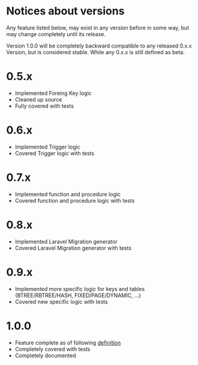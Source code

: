 # Notices about versions

Any feature listed below, may exist in any version before in some way, but may change completely until its release.

Version 1.0.0 will be completely backward compatible to any released 0.x.x Version, but is considered stable. While any 0.x.x is still defined as beta.

# 0.5.x
 * Implemented Foreing Key logic
 * Cleaned up source
 * Fully covered with tests

# 0.6.x
 * Implemented Trigger logic
 * Covered Trigger logic with tests

# 0.7.x
 * Implemented function and procedure logic
 * Covered function and procedure logic with tests

# 0.8.x
 * Implemented Laravel Migration generator
 * Covered Laravel Migration generator with tests

# 0.9.x
 * Implemented more specific logic for keys and tables (BTREE/RBTREE/HASH, FIXED/PAGE/DYNAMIC, ...)
 * Covered new specific logic with tests

# 1.0.0
 * Feature complete as of following [definition](http://github.com/node-ultimate-migrate/FEATURES.md)
 * Completely covered with tests
 * Completely documented